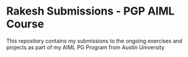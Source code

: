 # Rakesh Submissions - PGP AIML Course
This repository contains my submissions to the ongoing exercises and projects as part of my AIML PG Program from Austin University


